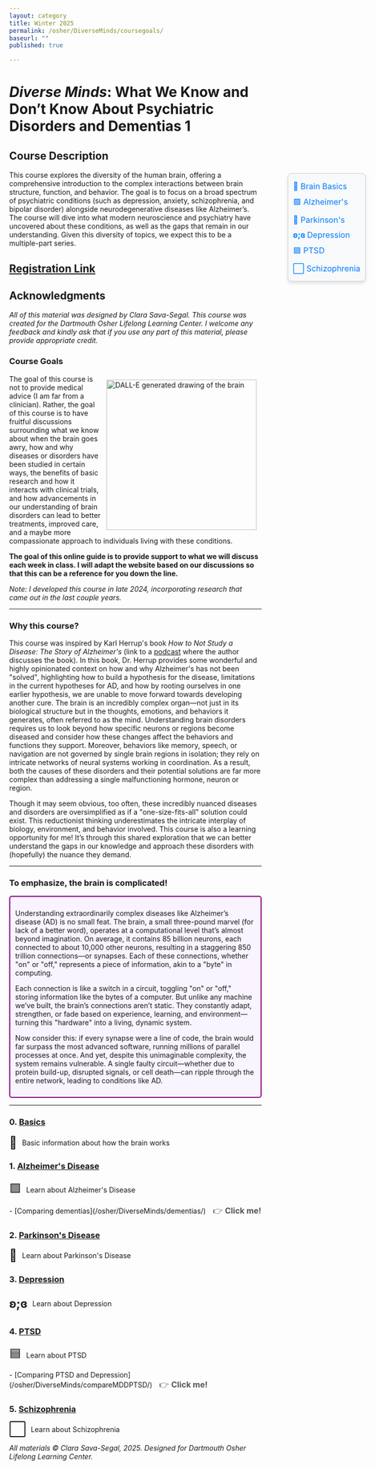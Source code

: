 ```yaml
---
layout: category
title: Winter 2025
permalink: /osher/DiverseMinds/coursegoals/
baseurl: ""
published: true

---
```

# *Diverse Minds*: What We Know and Don’t Know About Psychiatric Disorders and Dementias 1
<style>
.floating-nav {
  position: fixed;
  top: 10%;
  right: 20px;
  background-color: #f8f9fa;
  border: 1px solid #ccc;
  border-radius: 8px;
  padding: 10px;
  box-shadow: 0 4px 6px rgba(0, 0, 0, 0.1);
  z-index: 1000;
}

.floating-nav a {
  display: block;
  text-decoration: none;
  color: #007bff;
  font-size: 1rem;
  padding: 5px 0;
  text-align: left;
}

.floating-nav a:hover {
  color: #0056b3;
  text-decoration: underline;
}
</style>
<div class="floating-nav">
  <a href="/osher/DiverseMinds/brainbasics/">🧠 Brain Basics</a>
  <a href="/osher/DiverseMinds/alzheimers/">🟪 Alzheimer's</a>
  <a href="/osher/DiverseMinds/parkinsons/">🌷 Parkinson's</a>
  <a href="/osher/DiverseMinds/depression/"><strong> ʚ;ɞ </strong>    Depression</a>
  <a href="/osher/DiverseMinds/ptsd/">🟦 PTSD</a>
  <a href="/osher/DiverseMinds/schizophrenia/">⬜ Schizophrenia</a>

</div>


## Course Description
This course explores the diversity of the human brain, offering a comprehensive introduction to the complex interactions between brain structure, function, and behavior. The goal is to focus on a broad spectrum of psychiatric conditions (such as depression, anxiety, schizophrenia, and bipolar disorder) alongside neurodegenerative diseases like Alzheimer’s. The course will dive into what modern neuroscience and psychiatry have uncovered about these conditions, as well as the gaps that remain in our understanding. Given this diversity of topics, we expect this to be a multiple-part series. 

## [Registration Link](https://reg130.imperisoft.com/Dartmouth/ProgramDetail/313137363238/Registration.aspx)
## Acknowledgments  
_All of this material was designed by Clara Sava-Segal. This course was created for the Dartmouth Osher Lifelong Learning Center. I welcome any feedback and kindly ask that if you use any part of this material, please provide appropriate credit._  


### Course Goals

<div style="float: right; margin: 10px;">
  <img src="{{ '/assets/images/DALLE_2024-image_line_brain.jpg' | relative_url }}" alt="DALL-E generated drawing of the brain" width="300">
</div>
The goal of this course is not to provide medical advice (I am far from a clinician). Rather, the goal of this course is to have fruitful discussions surrounding what we know about when the brain goes awry, how and why diseases or disorders have been studied in certain ways, the benefits of basic research and how it interacts with clinical trials, and how advancements in our understanding of brain disorders can lead to better treatments, improved care, and a maybe more compassionate approach to individuals living with these conditions.

**The goal of this online guide is to provide support to what we will discuss each week in class. I will adapt the website based on our discussions so that this can be a reference for you down the line.**

*Note: I developed this course in late 2024, incorporating research that came out in the last couple years.*

---
### Why this course?
This course was inspired by Karl Herrup's book *How to Not Study a Disease: The Story of Alzheimer's* (link to a [podcast](https://news.uchicago.edu/where-has-alzheimers-research-gone-wrong) where the author discusses the book). In this book, Dr. Herrup provides some wonderful and highly opinionated context on how and why Alzheimer's has not been "solved", highlighting how to build a hypothesis for the disease, limitations in the current hypotheses for AD, and how by rooting ourselves in one earlier hypothesis, we are unable to move forward towards developing another cure. The brain is an incredibly complex organ—not just in its biological structure but in the thoughts, emotions, and behaviors it generates, often referred to as the mind. Understanding brain disorders requires us to look beyond how specific neurons or regions become diseased and consider how these changes affect the behaviors and functions they support. Moreover, behaviors like memory, speech, or navigation are not governed by single brain regions in isolation; they rely on intricate networks of neural systems working in coordination. As a result, both the causes of these disorders and their potential solutions are far more complex than addressing a single malfunctioning hormone, neuron or region.

Though it may seem obvious, too often, these incredibly nuanced diseases and disorders are oversimplified as if a "one-size-fits-all" solution could exist. This reductionist thinking underestimates the intricate interplay of biology, environment, and behavior involved. This course is also a learning opportunity for me! It’s through this shared exploration that we can better understand the gaps in our knowledge and approach these disorders with (hopefully) the nuance they demand.

---
### To emphasize, the brain is complicated!
<div style="border: 2px solid purple; padding: 10px; background-color: #f9f4ff; border-radius: 5px; margin: 10px 0;">


Understanding extraordinarily complex diseases like Alzheimer’s disease (AD) is no small feat. The brain, a small three-pound marvel (for lack of a better word), operates at a computational level that’s almost beyond imagination. On average, it contains 85 billion neurons, each connected to about 10,000 other neurons, resulting in a staggering 850 trillion connections—or synapses. Each of these connections, whether "on" or "off," represents a piece of information, akin to a "byte" in computing.

Each connection is like a switch in a circuit, toggling "on" or "off," storing information like the bytes of a computer. But unlike any machine we’ve built, the brain’s connections aren’t static. They constantly adapt, strengthen, or fade based on experience, learning, and environment—turning this "hardware" into a living, dynamic system.

Now consider this: if every synapse were a line of code, the brain would far surpass the most advanced software, running millions of parallel processes at once. And yet, despite this unimaginable complexity, the system remains vulnerable. A single faulty circuit—whether due to protein build-up, disrupted signals, or cell death—can ripple through the entire network, leading to conditions like AD.
</div>


---
### 0. [Basics](/osher/DiverseMinds/brainbasics/)  
<div style="display: flex; align-items: center; margin-bottom: 10px;">
  <span style="font-size: 1.5rem; margin-right: 10px;">🧠</span>
  <a href="/osher/DiverseMinds/alzheimers/" style="text-decoration: none;">Basic information about how the brain works</a>
</div>

### 1. [Alzheimer's Disease](/osher/DiverseMinds/alzheimers/)  
<div style="display: flex; align-items: center; margin-bottom: 10px;">
  <span style="font-size: 1.5rem; margin-right: 10px;">🟪</span>
  <a href="/osher/DiverseMinds/alzheimers/" style="text-decoration: none;">Learn about Alzheimer's Disease</a>

</div>
- [Comparing dementias](/osher/DiverseMinds/dementias/)
  <span style="margin-left: 10px; font-size: 1rem; color: #555;">👉 <strong>Click me!</strong></span>

### 2. [Parkinson's Disease](/osher/DiverseMinds/parkinsons/)  
<div style="display: flex; align-items: center; margin-bottom: 10px;">
  <span style="font-size: 1.5rem; margin-right: 10px;">🌷</span>
  <a href="/osher/DiverseMinds/parkinsons/" style="text-decoration: none;">Learn about Parkinson's Disease</a>
</div>

### 3. [Depression](/osher/DiverseMinds/depression/)  
<div style="display: flex; align-items: center; margin-bottom: 10px;">
  <span style="font-size: 1.5rem; margin-right: 10px;"><strong> ʚ;ɞ </strong></span>
  
  <a href="/osher/DiverseMinds/depression/" style="text-decoration: none;">Learn about Depression</a>
</div>


### 4. [PTSD](/osher/DiverseMinds/ptsd/)  
<div style="display: flex; align-items: center; margin-bottom: 10px;">
  <span style="font-size: 1.5rem; margin-right: 10px;">🟦</span>
  <a href="/osher/DiverseMinds/ptsd/" style="text-decoration: none;">Learn about PTSD</a>
</div>
- [Comparing PTSD and Depression](/osher/DiverseMinds/compareMDDPTSD/)
  <span style="margin-left: 10px; font-size: 1rem; color: #555;">👉 <strong>Click me!</strong></span>

### 5. [Schizophrenia](/osher/DiverseMinds/schizophrenia/)  
<div style="display: flex; align-items: center; margin-bottom: 10px;">
  <span style="font-size: 1.5rem; margin-right: 10px;">⬜</span>
  <a href="/osher/DiverseMinds/schizophrenia/" style="text-decoration: none;">Learn about Schizophrenia</a>
</div>



_All materials © Clara Sava-Segal, 2025. Designed for Dartmouth Osher Lifelong Learning Center._  

